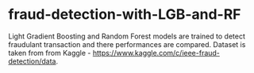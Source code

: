 # fraud-detection-with-LGB-and-RF
Light Gradient Boosting and Random Forest models are trained to detect fraudulant transaction and there performances are compared.
Dataset is taken from from Kaggle - https://www.kaggle.com/c/ieee-fraud-detection/data.
